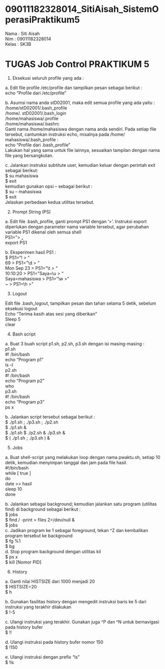 # 09011182328014_SitiAisah_SistemOperasiPraktikum5
Nama : Siti Aisah<BR/>
Nim : 09011182328014<BR/>
Kelas : SK3B<BR/>
<h1>TUGAS Job Control PRAKTIKUM 5</h1>

1. Eksekusi seluruh profile yang ada : <BR/>

a. Edit file profile /etc/profile dan tampilkan pesan sebagai berikut : <BR/>
echo “Profile dari /etc/profile” <BR/>

b. Asumsi nama anda stD02001, maka edit semua profile yang ada yaitu : <BR/>
/home/stD02001/.bash_profile <BR/>
/home/. stD02001/.bash_login <BR/>
/home/mahasiswa/.profile <BR/>
/home/mahasiswa/.bashrc <BR/>
Ganti nama /home/mahasiswa dengan nama anda sendiri. Pada setiap file tersebut, cantumkan instruksi echo, misalnya pada /home/ mahasiswa/.bash_profile : <BR/>
echo “Profile dari .bash_profile” <BR/>
Lakukan hal yang sama untuk file lainnya, sesuaikan tampilan dengan nama file yang bersangkutan. <BR/>

c. Jalankan instruksi subtitute user, kemudian keluar dengan perintah exit sebagai berikut: <BR/>
$ su mahasiswa <BR/>
$ exit <BR/>
kemudian gunakan opsi – sebagai berikut : <BR/>
$ su – mahasiswa <BR/>
$ exit <BR/>
Jelaskan perbedaan kedua utilitas tersebut. <BR/>

2. Prompt String (PS) <BR/>

a. Edit file .bash_profile, ganti prompt PS1 dengan ‘>’. Instruksi export diperlukan dengan parameter nama variable tersebut, agar perubahan variable PS1 dikenal oleh semua shell <BR/>
PS1=‟> „ <BR/>
export PS1 <BR/>

b. Eksperimen hasil PS1 : <BR/>
$ PS1=“\! > “ <BR/>
69 > PS1=”\d > “ <BR/>
Mon Sep 23 > PS1=”\t > “ <BR/>
10:10:20 > PS1=”Saya=\u > “ <BR/>
Saya=mahasiswa > PS1=”\w >” <BR/>
~ > PS1=\h >” <BR/>

3. Logout <BR/>

Edit file .bash_logout, tampilkan pesan dan tahan selama 5 detik, sebelum eksekusi logout <BR/>
Echo “Terima kasih atas sesi yang diberikan”<BR/>
Sleep 5 <BR/>
clear <BR/>

4. Bash script <BR/>

a. Buat 3 buah script p1.sh, p2.sh, p3.sh dengan isi masing-masing : <BR/>
p1.sh <BR/>
#! /bin/bash <BR/>
echo “Program p1” <BR/>
ls –l <BR/>
p2.sh <BR/>
#! /bin/bash <BR/>
echo “Program p2” <BR/>
who <BR/>
p3.sh <BR/>
#! /bin/bash <BR/>
echo “Program p3” <BR/>
ps x <BR/>

b. Jalankan script tersebut sebagai berikut : <BR/>
$ ./p1.sh ; ./p3.sh ; ./p2.sh <BR/>
$ ./p1.sh & <BR/>
$ ./p1.sh $ ./p2.sh & ./p3.sh & <BR/>
$ ( ./p1.sh ; ./p3.sh ) & <BR/>

5. Jobs <BR/>

a. Buat shell-script yang melakukan loop dengan nama pwaktu.sh, setiap 10 detik, kemudian menyimpan tanggal dan jam pada file hasil. <BR/>
#!/bin/bash <BR/>
while [ true ] <BR/>
do <BR/>
date >> hasil <BR/>
sleep 10 <BR/>
done <BR/>

b. Jalankan sebagai background; kemudian jalankan satu program (utilitas find) di background 
sebagai berikut : <BR/>
$ jobs <BR/>
$ find / -print > files 2>/dev/null & <BR/>
$ jobs <BR/>
c. Jadikan program ke 1 sebagai foreground, tekan ^Z dan kembalikan program tersebut ke background <BR/>
$ fg %1 <BR/>
$ bg <BR/>
d. Stop program background dengan utilitas kil <BR/>
$ ps x <BR/>
$ kill [Nomor PID] <BR/>

6. History <BR/>

a. Ganti nilai HISTSIZE dari 1000 menjadi 20 <BR/>
$ HISTSIZE=20 <BR/>
$ h <BR/>

b. Gunakan fasilitas history dengan mengedit instruksi baris ke 5 dari instruksi yang terakhir dilakukan <BR/>
$ !-5 <BR/>

c. Ulangi instruksi yang terakhir. Gunakan juga ^P dan ^N untuk bernavigasi pada history bufer <BR/>
$ !! <BR/>

d. Ulangi instruksi pada history bufer nomor 150 <BR/>
$ !150 <BR/>

e. Ulangi instruksi dengan prefix “ls” <BR/>
$ !ls<BR/>
